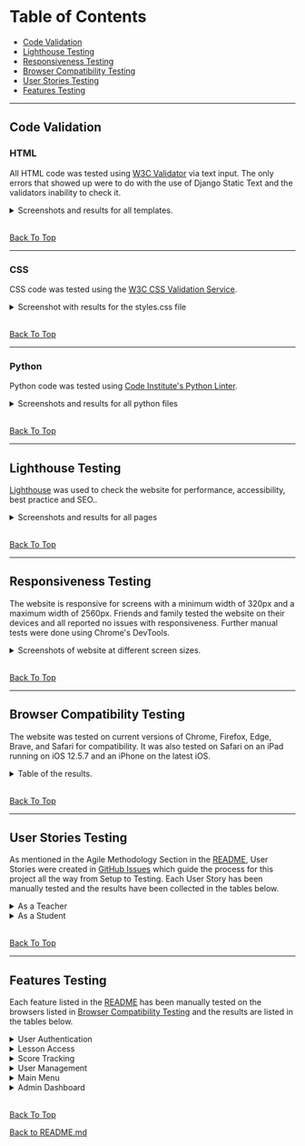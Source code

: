 # Table of Contents

* [Code Validation](#code-validation)
* [Lighthouse Testing](#lighthouse-testing)
* [Responsiveness Testing](#responsiveness-testing)
* [Browser Compatibility Testing](#browser-compatibility-testing)
* [User Stories Testing](#user-stories-testing)
* [Features Testing](#features-testing)

_____

## Code Validation

### HTML

All HTML code was tested using [W3C Validator](https://validator.w3.org/) via text input. The only errors that showed up were to do with the use of Django Static Text and the validators inability to check it.

<details>
<summary>Screenshots and results for all templates.</summary>
<br>

    HOME
![No Errors or Warnings to show](images/html%20home%20check.png)

    ABOUT
![No Errors or Warnings to show](images/html%20about%20check.png)

    SCORECARD
![No Errors or Warnings to show](images/html%20scorecard%20check.png)

    STUDENT LOGIN
![No Errors or Warnings to show](images/html%20student%20signin%20check.png)

    LESSONS
![No Errors or Warnings to show](images/html%20lesson%20check.png)

    QUESTION PAGE
![No Errors or Warnings to show](images/html%20question%20page%20check.png)

    TEACHER LOGIN
![No Errors or Warnings to show](images/html%20teacher%20signin%20check.png)

    TEACHER DASHBOARD
![No Errors or Warnings to show](images/html%20dashboard%20check.png)

    TEACHER CREATE STUDENT
![No Errors or Warnings to show](images/html%20create%20student%20check.png)

    TEACHER VIEW STUDENTS
![No Errors or Warnings to show](images/html%20view%20students%20check.png)

</details>

<br>

[Back To Top](#table-of-contents)

_____

### CSS

CSS code was tested using the [W3C CSS Validation Service](https://jigsaw.w3.org/css-validator/).

<details>

<summary>Screenshot with results for the styles.css file</summary>

**styles.css**

![No Error Found](images/css%20check.png)

</details>

<br>

[Back To Top](#table-of-contents)

_____

### Python

Python code was tested using [Code Institute's Python Linter](https://pep8ci.herokuapp.com/).

<details>

<summary>Screenshots and results for all python files</summary>

Long lines still appear at points, despite using Black to format the Python lines to line length 79. No clear solution found to fix these minor errors.

- pine_hills_grammar

        settings.py
    ![All clear, no errors found](images/python%20settings.py%20check.png)

        urls.py
    ![All clear, no errors found](images/python%20pine%20hills%20maths%20urls.py%20check.png)

        views.py
    ![All clear, no errors found](images/python%20pine%20hills%20maths%20views.py%20check.png)

- student

        models.py
    ![All clear, no errors found](images/python%20student%20models.py%20check.png)

        urls.py
    ![All clear, no errors found](images/python%20student%20urls.py%20check.png)

        views.py
    ![All clear, no errors found](images/python%20student%20views.py%20check.png)

- teacher

        models.py
    ![All clear, no errors found](images/python%20teacher%20models.py%20check.png)

        urls.py
    ![All clear, no errors found](images/python%20teacher%20urls.py%20check.png)

        views.py
    ![All clear, no errors found](images/python%20teacher%20views.py%20check.png)

</details>

<br>

[Back To Top](#table-of-contents)

_____

## Lighthouse Testing

[Lighthouse](https://developer.chrome.com/docs/lighthouse/overview/) was used to check the website for performance, accessibility, best practice and SEO..

<details>
<summary>Screenshots and results for all pages</summary>

- HOME

        Mobile
    ![Passed](images/lighthouse%20home%20mobile.png)

        Desktop
    ![Passed](images/lighthouse%20home%20desktop.png)

- ABOUT

        Mobile
    ![Passed](images/lighthouse%20about%20mobile.png)

        Desktop
    ![Passed](images/lighthouse%20about%20desktop.png)

- SCORECARD

        Mobile
    ![Passed](images/lighthouse%20scorecard%20mobile.png)

        Desktop
    ![Passed](images/lighthouse%20scorecard%20desktop.png)

- STUDENT LOGIN

        Mobile
    ![Passed](images/lighthouse%20student%20signin%20mobile.png)

        Desktop
    ![Passed](images/lighthouse%20student%20signin%20desktop.png)

- STUDENT LESSONS

        Mobile
    ![Passed](images/lighthouse%20question%20page%20mobile.png)

        Desktop
    ![Passed](images/lighthouse%20question%20page%20desktop.png)

- STUDENT QUESTIONS

        Mobile
    ![Passed](images/lighthouse%20questions%20mobile.png)

        Desktop
    ![Passed](images/lighthouse%20questions%20desktop.png)

- TEACHER LOGIN

        Mobile
    ![Passed](images/lighthouse%20teacher%20signin%20mobile.png)

        Desktop
    ![Passed](images/lighthouse%20teacher%20signin%20desktop.png)

- TEACHER DASHBOARD

        Mobile
    ![Passed](images/lighthouse%20dashboard%20mobile.png)

        Desktop
    ![Passed](images/lighthouse%20dashboard%20desktop.png)

- TEACHER CREATE STUDENTS

        Mobile
    ![Passed](images/lighthouse%20create%20student%20mobile.png)

        Desktop
    ![Passed](images/lighthouse%20create%20student%20desktop.png)

- TEACHER VIEW STUDENTS

        Mobile
    ![Passed](images/lighthouse%20view%20student%20mobile.png)

        Desktop
    ![Passed](images/lighthouse%20view%20student%20desktop.png)

</details>

<br>

[Back To Top](#table-of-contents)

_____

## Responsiveness Testing

The website is responsive for screens with a minimum width of 320px and a maximum width of 2560px. Friends and family tested the website on their devices and all reported no issues with responsiveness. Further manual tests were done using Chrome's DevTools.

<details>

<summary>Screenshots of website at different screen sizes.</summary>

**NAVBAR & HOME HERO**

        Mobile - iPhone 320px
![Navbar & Home Hero on mobile](images/nav+hero-iphone5_320.jpg)

        Tablet - iPad Mini 768px
![Navbar & Home Hero on tablet](images/nav+hero-ipadmini_768.jpg)

        Desktop - Nest Hub - 1024px
![Navbar & Home Hero on desktop](images/nav+hero-nesthub_1024.png)

**FOOTER**

        Mobile - Galaxy S9+ - 320px
![Footer on mobile](images/footer-galaxys9_320.png)

        Tablet - Surface Pro 7 - 912px
![Footer on tablet](images/footer-surfacepro7_912.png)

**HOME**

        Mobile - Galaxy S9 - 320px
![Home on mobile](images/home-galaxys9_320.png)

        Tablet - iPad - 768px
![Home on tablet](images/home-ipad_768.png)
 
        Desktop - Nest Hub Max - 1280px
![Home on desktop](images/home-nesthubmax_1280.png)

**LESSONS**

        Mobile - iPhone 12 Pro -390px
![Lessons on mobile](images/lessons-iphone12pro_390.png)

        Mobile - Samsung Galaxy S20 Ultra - 412px
![Lessons on mobile](images/lessons-samsunggals20_412.png)

        Tablet - iPad Air - 820px
![Lessons on tablet](images/lessons-ipadair_820.png)

        Desktop - Nest Hub Pro - 1200px
![Lessons on desktop](images/lessons-nesthubpro_1200.png)

**SCORECARD**

        Mobile - iPhone XR - 414px
![Scorecard on mobile](images/scorecard-iphoneXR_414.png)

        Tablet - Surface Pro 7 - 912px
![Scorecard on tablet](images/scorecard-surfacepro7_912.png)

        Desktop - Desktop - 1440px
![Scorecard on desktop](images/scorecard-desktop_1440.png)

**LOGIN**

        Mobile - iPhone 12 Pro - 800px
![Login on mobile](images/login-iphone12pro_380.png)

        Tablet - iPad Pro - 1200px
![Login on tablet](images/login-ipadpro_1024.png)

**REGISTER**

        Mobile - iPhone 6/7/8 - 375px
![Register on mobile](images/register-iphone678_375.png)

        Tablet - Surface Pro 7 - 912px
![Register on tablet](images/register-surfacepro_812.png)

        Desktop - Nest Hub Max - 1200px
![Register on desktop](images/register-nesthubmax_1200.png)

**ADMIN DASHBOARD**

        Mobile - iPhone 12 Pro - 800px
![Admin Dashboard on mobile](images/admin-dashboard-iphone12pro_380.png)

        Tablet - iPad Pro - 1200px
![Admin Dashboard on tablet](images/admin-dashboard-ipadpro_1024.png)

        Desktop - Nest Hub Max - 1200px
![Admin Dashboard on desktop](images/admin-dashboard-nesthubmax_1200.png)

</details>

<br>

[Back To Top](#table-of-contents)

_____

## Browser Compatibility Testing

The website was tested on current versions of Chrome, Firefox, Edge, Brave, and Safari for compatibility. It was also tested on Safari on an iPad running on iOS 12.5.7 and an iPhone on the latest iOS.

<details>

<summary>Table of the results.</summary>

| Intended      | Chrome | Firefox | Edge | Brave | Safari iOS 12 | Safari iOS 15 |
| ------------- | ------ | ------- | ---- | ----- | ------------- | ------------- |
| Appearance    | Good   | Good    | Good | Good  | Poor          | Good          |
| Responsiveness| Good   | Good    | Good | Good  | Fair          | Good          |

The issue with using Safari on iOS 12 is that it doesn't support webp images, therefore all webP images were not visible.

</details>

<br>

[Back To Top](#table-of-contents)

_____

## User Stories Testing

As mentioned in the Agile Methodology Section in the [README](README.md), User Stories were created in [GitHub Issues](https://github.com/jftjenkins/projects/5) which guide the process for this project all the way from Setup to Testing. Each User Story has been manually tested and the results have been collected in the tables below.

<details>

<summary>As a Teacher</summary>

* User Story [#56695625](https://github.com/users/jftjenkins/projects/5/views/1?pane=issue&itemId=56695625)

As a Teacher, I can manage course content and user accounts so that I can ensure the platform operates smoothly.

| Acceptance Criteria  | Test     | Comments |
|:--------------------:|:--------:| -------- |
| I can add, edit, and delete user accounts | Achieved | All functions work as expected |
| I can view user performance and engagement | Achieved | All functions work as expected |

* User Story [#65632017](https://github.com/users/jftjenkins/projects/5/views/1?pane=issue&itemId=65632017)

As a Teacher, I can authenticate myself so that I can access the appropriate functionalities based on my role.

| Acceptance Criteria  | Test     | Comments |
|:--------------------:|:--------:| -------- |
| I can log in with my teacher credentials | Achieved | Login works correctly |
| I can access teacher-specific functionalities | Achieved | Access control works as expected |

* User Story [#65632256](https://github.com/users/jftjenkins/projects/5/views/1?pane=issue&itemId=65632256)

As a Teacher, I can log out of my account so that I can securely end my session.

| Acceptance Criteria  | Test     | Comments |
|:--------------------:|:--------:| -------- |
| I can log out securely | Achieved | Logout works correctly |

* User Story [#65632146](https://github.com/users/jftjenkins/projects/5/views/1?pane=issue&itemId=65632146)

As a Teacher, I can create, edit, and delete student accounts so that I can maintain an updated list of student users.

| Acceptance Criteria  | Test     | Comments |
|:--------------------:|:--------:| -------- |
| I can create new student accounts | Achieved | Creation works correctly |
| I can edit existing student accounts | Achieved | Editing works correctly |
| I can delete student accounts | Achieved | Deletion works correctly |

* User Story [#65632167](https://github.com/users/jftjenkins/projects/5/views/1?pane=issue&itemId=65632167)

As a Teacher, I can reset a student's password so that I can assist students who have forgotten their passwords.

| Acceptance Criteria  | Test     | Comments |
|:--------------------:|:--------:| -------- |
| I can reset passwords for student accounts | Achieved | Password reset works correctly |

* User Story [#65632079](https://github.com/users/jftjenkins/projects/5/views/1?pane=issue&itemId=65632079)

As a Teacher, I can access the admin dashboard so that I can manage student accounts and view their progress.

| Acceptance Criteria  | Test     | Comments |
|:--------------------:|:--------:| -------- |
| I can view student progress and manage accounts | Achieved | Admin dashboard works correctly |

</details>

<details>

<summary>As a Student</summary>

* User Story [#56695554](https://github.com/users/jftjenkins/projects/5/views/1?pane=issue&itemId=56695554)

As a Student, I can access different lessons by category and see my progress on a leaderboard so that I can monitor my learning journey.

| Acceptance Criteria  | Test     | Comments |
|:--------------------:|:--------:| -------- |
| I can view lessons by category | Achieved | Lessons are categorized correctly |
| I can see my progress on a leaderboard | Achieved | Progress tracking works correctly |

* User Story [#56695602](https://github.com/users/jftjenkins/projects/5/views/1?pane=issue&itemId=56695602)

As a Student, I can take quizzes and assessments within courses so that I can evaluate my understanding of the material.

| Acceptance Criteria  | Test     | Comments |
|:--------------------:|:--------:| -------- |
| I can take quizzes and receive feedback | Achieved | Quizzes work correctly and provide feedback |

* User Story [#57706511](https://github.com/users/jftjenkins/projects/5/views/1?pane=issue&itemId=57706511)

As a Student, I can view the home page when I access the website so that I can quickly understand the purpose of the website and navigate to different sections easily.

| Acceptance Criteria  | Test     | Comments |
|:--------------------:|:--------:| -------- |
| I can view the home page with relevant information | Achieved | Home page displays correctly |

* User Story [#65632215](https://github.com/users/jftjenkins/projects/5/views/1?pane=issue&itemId=65632215)

As a Student, I can view my scorecard so that I can track my progress and performance in the lessons.

| Acceptance Criteria  | Test     | Comments |
|:--------------------:|:--------:| -------- |
| I can view my scorecard with my progress | Achieved | Scorecard displays correctly |

* User Story [#65632187](https://github.com/users/jftjenkins/projects/5/views/1?pane=issue&itemId=65632187)

As a Student, I can access different levels of maths lessons so that I can practice and improve my skills.

| Acceptance Criteria  | Test     | Comments |
|:--------------------:|:--------:| -------- |
| I can access lessons of varying difficulty | Achieved | Lessons are accessible and functional |

</details>

<br>

[Back To Top](#table-of-contents)

_____

## Features Testing

Each feature listed in the [README](README.md) has been manually tested on the browsers listed in [Browser Compatibility Testing](#browser-compatibility-testing) and the results are listed in the tables below.

<details>

<summary>User Authentication</summary>

* Unregistered / Not logged in User

| Feature                       | Action        | Effect                |
| ----------------------------- | ------------- | --------------------- |
| Login Page                    | view          | Form is displayed     |
| Register Page                 | view          | Form is displayed     |
| Invalid login attempt         | submit invalid details | Error message displayed |
| Successful login              | submit valid details | Redirects to dashboard  |
| Logout                        | click logout  | Redirects to home page  |

ALL TESTS PASS

</details>

<details>

<summary>Lesson Access</summary>

| Feature                       | Action        | Effect                |
| ----------------------------- | ------------- | --------------------- |
| View Lessons                  | click lessons link | Lessons are displayed |
| Filter by Category            | select category | Lessons filtered by category |
| Access Lesson                 | click lesson link | Lesson content displayed  |

ALL TESTS PASS

</details>

<details>

<summary>Score Tracking</summary>

| Feature                       | Action        | Effect                |
| ----------------------------- | ------------- | --------------------- |
| View Scorecard                | click scorecard link | Scorecard is displayed  |
| Filter by Username            | enter username | Scorecard filtered by username |
| View Detailed Scores          | click score link | Detailed scores displayed  |

ALL TESTS PASS

</details>

<details>

<summary>User Management</summary>

* Teacher

| Feature                       | Action        | Effect                |
| ----------------------------- | ------------- | --------------------- |
| Add Student                   | submit new student form | Student added successfully |
| Edit Student                  | submit edit form | Student details updated  |
| Delete Student                | click delete button | Student removed from system |

ALL TESTS PASS

</details>

<details>

<summary>Main Menu</summary>

| Feature                       | Action        | Effect                |
| ----------------------------- | ------------- | --------------------- |
| Navigation Links              | click links   | Pages open correctly  |
| Burger Menu (Mobile)          | click burger icon | Menu expands and collapses  |

ALL TESTS PASS

</details>

<details>

<summary>Admin Dashboard</summary>

* Teacher

| Feature                       | Action        | Effect                |
| ----------------------------- | ------------- | --------------------- |
| View Dashboard                | access admin panel | Dashboard displayed  |
| Manage Users                  | navigate to user management | User management interface displayed  |
| View Reports                  | navigate to reports | Reports displayed  |

ALL TESTS PASS

</details>

<br>

[Back To Top](#table-of-contents)

[Back to README.md](README.md)
